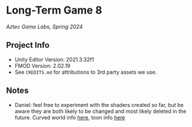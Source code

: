 # Long-Term Game 8
_Aztec Game Labs, Spring 2024_

## Project Info
- Unity Editor Version: 2021.3.32f1
- FMOD Version: 2.02.19
- See `CREDITS.md` for attributions to 3rd party assets we use.

## Notes
- Daniel: feel free to experiment with the shaders created so far, but be aware they are both likely to be changed and most likely deleted in the future. Curved world info [here](https://www.sunnyvalleystudio.com/blog/curved-world-shader-graph-unity), toon info [here](https://github.com/Unity-Technologies/com.unity.toonshader)